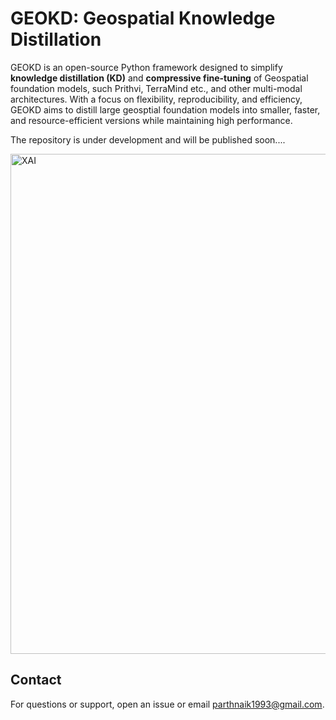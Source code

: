 # GEOKD: Geospatial  Knowledge Distillation

GEOKD is an open-source Python framework designed to simplify **knowledge distillation (KD)** and **compressive fine-tuning** of Geospatial foundation models, such Prithvi, TerraMind etc., and other multi-modal architectures. With a focus on flexibility, reproducibility, and efficiency, GEOKD aims to distill large geosptial foundation models into smaller, faster, and resource-efficient versions while maintaining high performance.

The repository is under development and will be published soon....

<img src="https://raw.githubusercontent.com/naikp13/GeoKD/main/LPS'25 Poster_PN.jpg" alt="XAI" width="800"/>

## Contact

For questions or support, open an issue or email parthnaik1993@gmail.com.
